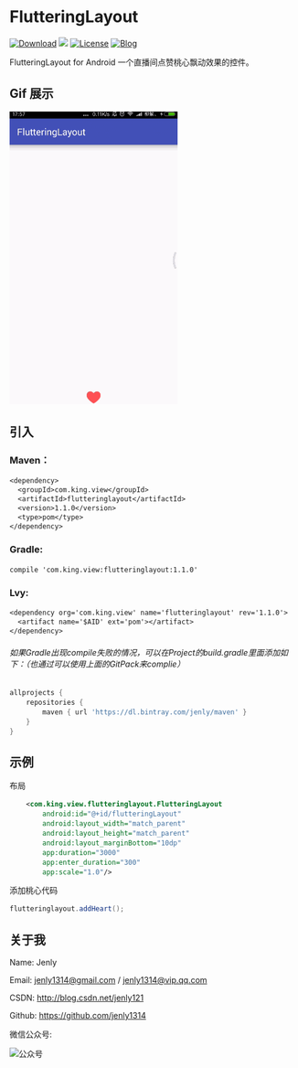 # FlutteringLayout
[![Download](https://img.shields.io/badge/download-App-blue.svg)](https://raw.githubusercontent.com/jenly1314/FlutteringLayout/master/app/app-release.apk)
[![](https://jitpack.io/v/jenly1314/FlutteringLayout.svg)](https://jitpack.io/#jenly1314/FlutteringLayout)
[![License](https://img.shields.io/badge/license-MIT-blue.svg)](https://opensource.org/licenses/mit-license.php)
[![Blog](https://img.shields.io/badge/blog-Jenly-9933CC.svg)](http://blog.csdn.net/jenly121)

FlutteringLayout for Android 一个直播间点赞桃心飘动效果的控件。

## Gif 展示
![Image](GIF.gif)

## 引入

### Maven：
```
<dependency>
  <groupId>com.king.view</groupId>
  <artifactId>flutteringlayout</artifactId>
  <version>1.1.0</version>
  <type>pom</type>
</dependency>
```
### Gradle:
```
compile 'com.king.view:flutteringlayout:1.1.0'
```
### Lvy:
```
<dependency org='com.king.view' name='flutteringlayout' rev='1.1.0'>
  <artifact name='$AID' ext='pom'></artifact>
</dependency>
```
###### 如果Gradle出现compile失败的情况，可以在Project的build.gradle里面添加如下：（也通过可以使用上面的GitPack来complie）
```gradle
allprojects {
    repositories {
        maven { url 'https://dl.bintray.com/jenly/maven' }
    }
}
```

## 示例

布局
```Xml
    <com.king.view.flutteringlayout.FlutteringLayout
        android:id="@+id/flutteringLayout"
        android:layout_width="match_parent"
        android:layout_height="match_parent"
        android:layout_marginBottom="10dp"
        app:duration="3000"
        app:enter_duration="300"
        app:scale="1.0"/>
```

添加桃心代码
```Java
flutteringlayout.addHeart();
```

## 关于我
   Name: Jenly

   Email: jenly1314@gmail.com / jenly1314@vip.qq.com

   CSDN: http://blog.csdn.net/jenly121

   Github: https://github.com/jenly1314

   微信公众号:

   ![公众号](http://olambmg9j.bkt.clouddn.com/jenly666.jpg)
